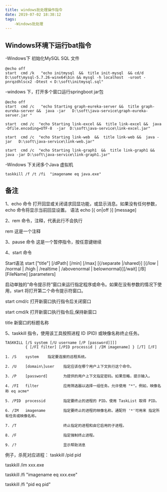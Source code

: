 ```yaml
---
title: windows批处理操作指令
date: 2019-07-02 18:38:12
tags:
    -Windows批处理
---
```


## Windows环境下运行bat指令

-Windows下 初始化MySQL SQL 文件

```
@echo off　
start  cmd /k   "echo initmysql  &&  title init-mysql  && cd/d  D:\soft\mysql-5.7.26-winx64\bin && mysql -h localhost  -uroot -pnrqzdhlscx2 -Dtest < D:\soft\initmysql.sql"

```

-windows 下，打开多个窗口运行springboot jar包

```
@echo off　
start  cmd /c   "echo Starting graph-eureka-server &&  title graph-eureka-server &&  java -jar   D:\soft\java-service\graph-eureka-server.jar "

start  cmd /c  "echo Starting link-excel &&  title link-excel &&  java -Dfile.encoding=UTF-8  -jar  D:\soft\java-service\link-excel.jar" 

start  cmd /c  "echo Starting link-web  &&  title link-web &&  java -jar   D:\soft\java-service\link-web.jar" 

start  cmd /c  "echo Starting link-graph1  &&  title link-graph1 &&  java -jar D:\soft\java-service\link-graph1.jar"
```

-Windows 下关闭多个Java 虚拟机

```
taskkill /f /t /fi  "imagename eq java.exe" 
```

 ## 备注

 1、echo 命令 
 打开回显或关闭请求回显功能，或显示消息。如果没有任何参数，echo 命令将显示当前回显设置。
语法
echo [{ on|off }] [message]


2、rem 命令，注释，代表此行不会执行

rem 这是一个注释

3、pause 命令
    这是一个暂停指令，按任意键继续

4、start 命令

Start语法
start ["title"] [/dPath] [/min] [/max] [{/separate |/shared}] [{/low | /normal | /high | /realtime | /abovenormal | belownormal}][/wait] [/B] [FileName] [parameters]

启动单独的“命令提示符”窗口来运行指定程序或命令。如果在没有参数的情况下使用，start 将打开第二个命令提示符窗口。

start cmd/c 打开新窗口执行指令后关闭窗口

start cmd/k 打开新窗口执行指令后,保持新窗口

title 新窗口的标题名称

5、taskkill 指令，使用该工具按照进程 ID (PID) 或映像名称终止任务。

```
TASKKILL [/S system [/U username [/P [password]]]]   
         { [/FI filter] [/PID processid | /IM imagename] } [/T] [/F]

```
```
1. /S    system    指定要连接的远程系统。  

2. /U    [domain\]user    指定应该在哪个用户上下文执行这个命令。

3. /P    [password]       为提供的用户上下文指定密码。如果忽略，提示输入。

4. /FI   filter           应用筛选器以选择一组任务。允许使用 "*"。例如，映像名称 eq acme*

5. /PID  processid        指定要终止的进程的 PID。使用 TaskList 取得 PID。

6. /IM   imagename        指定要终止的进程的映像名称。通配符 '*'可用来 指定所有任务或映像名称。

7. /T                     终止指定的进程和由它启用的子进程。

8. /F                     指定强制终止进程。

9. /?                     显示帮助消息

```
例子，杀死对应进程：
taskkill /pid pid  

taskkill /im xxx.exe  

taskkill /fi "imagename eq xxx.exe"  

taskkill /fi "pid eq pid"  